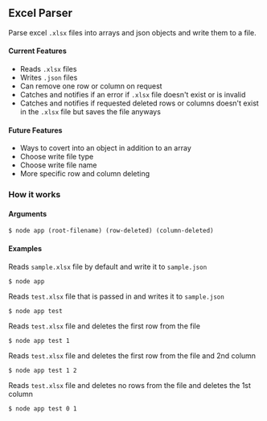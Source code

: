 ## Excel Parser

Parse excel `.xlsx` files into arrays and json objects and write them to a file.

#### Current Features

* Reads `.xlsx` files
* Writes `.json` files
* Can remove one row or column on request
* Catches and notifies if an error if `.xlsx` file doesn't exist or is invalid
* Catches and notifies if requested deleted rows or columns doesn't exist in the `.xlsx` file but saves the file anyways

#### Future Features

* Ways to covert into an object in addition to an array
* Choose write file type
* Choose write file name
* More specific row and column deleting


### How it works

#### Arguments

```
$ node app (root-filename) (row-deleted) (column-deleted)

```

#### Examples

Reads `sample.xlsx` file by default and write it to `sample.json`

```
$ node app

```
Reads `test.xlsx` file that is passed in and writes it to `sample.json`

```
$ node app test

```
Reads `test.xlsx` file and deletes the first row from the file

```
$ node app test 1

```
Reads `test.xlsx` file and deletes the first row from the file and 2nd column

```
$ node app test 1 2

```
Reads `test.xlsx` file and deletes no rows from the file and deletes the 1st column

```
$ node app test 0 1

```

